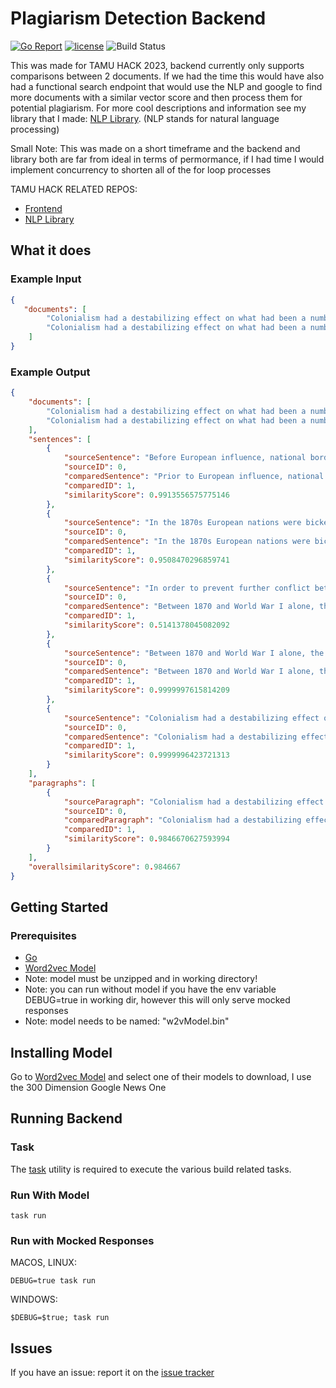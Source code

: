 # Plagiarism Detection Backend

[![Go Report](https://goreportcard.com/badge/github.com/rekram1-node/plagiarism-detection-backend)](https://goreportcard.com/report/github.com/rekram1-node/plagiarism-detection-backend) [![license](http://img.shields.io/badge/license-MIT-red.svg?style=flat)](https://github.com/rekram1-node/plagiarism-detection-backend/blob/main/LICENSE) ![Build Status](https://github.com/rekram1-node/plagiarism-detection-backend/actions/workflows/pullRequest.yml/badge.svg)


This was made for TAMU HACK 2023, backend currently only supports comparisons between 2 documents. If we had the time this would have also had a functional search endpoint that would use the NLP and google to find more documents with a similar vector score and then process them for potential plagiarism. For more cool descriptions and information see my library that I made: [NLP Library](https://github.com/rekram1-node/text-processor). (NLP stands for natural language processing)

Small Note:
This was made on a short timeframe and the backend and library both are far from ideal in terms of permormance, if I had time I would implement concurrency to shorten all of the for loop processes

TAMU HACK RELATED REPOS:
- [Frontend](https://github.com/rekram1-node/plagiarism-detection-frontend)
- [NLP Library](https://github.com/rekram1-node/text-processor)

## What it does

### Example Input

```json
{
   "documents": [
        "Colonialism had a destabilizing effect on what had been a number of ethnic groups that is still being felt in African politics. Before European influence, national borders were not much of a concern, with Africans generally following the practice of other areas of the world, such as the Arabian peninsula, where a group's territory was congruent with its military or trade influence. In the 1870s European nations were bickering over themselves about the spoils ofAfrica. In order to prevent further conflict between them, they convened at the Berlin Conference of 1884-1885 to lay down the rules on how they would partition up Africa between themselves. Between 1870 and World War I alone, the European scramble for Africa resulted in the adding of around one-fifth of the land area of the globe to its overseas colonial possessions.",
        "Colonialism had a destabilizing effect on what had been a number of ethnic groups that is still being felt in African politics. In the 1870s European nations were bickering over themselves about the spoils of Africa. Between 1870 and World War I alone, the European scramble for Africa resulted in the adding of around one-fifth of the land area of the globe to its overseas colonial possessions. Prior to European influence, national borders were not much of a concern, with Africans generally following the practice of other areas of the world, such as the Arabian peninsula, where a group's territory was congruent with its military or trade influence."
    ]
}
```

### Example Output

```json
{
    "documents": [
        "Colonialism had a destabilizing effect on what had been a number of ethnic groups that is still being felt in African politics. Before European influence, national borders were not much of a concern, with Africans generally following the practice of other areas of the world, such as the Arabian peninsula, where a group's territory was congruent with its military or trade influence. In the 1870s European nations were bickering over themselves about the spoils ofAfrica. In order to prevent further conflict between them, they convened at the Berlin Conference of 1884-1885 to lay down the rules on how they would partition up Africa between themselves. Between 1870 and World War I alone, the European scramble for Africa resulted in the adding of around one-fifth of the land area of the globe to its overseas colonial possessions.",
        "Colonialism had a destabilizing effect on what had been a number of ethnic groups that is still being felt in African politics. In the 1870s European nations were bickering over themselves about the spoils of Africa. Between 1870 and World War I alone, the European scramble for Africa resulted in the adding of around one-fifth of the land area of the globe to its overseas colonial possessions. Prior to European influence, national borders were not much of a concern, with Africans generally following the practice of other areas of the world, such as the Arabian peninsula, where a group's territory was congruent with its military or trade influence."
    ],
    "sentences": [
        {
            "sourceSentence": "Before European influence, national borders were not much of a concern, with Africans generally following the practice of other areas of the world, such as the Arabian peninsula, where a group's territory was congruent with its military or trade influence.",
            "sourceID": 0,
            "comparedSentence": "Prior to European influence, national borders were not much of a concern, with Africans generally following the practice of other areas of the world, such as the Arabian peninsula, where a group's territory was congruent with its military or trade influence.",
            "comparedID": 1,
            "similarityScore": 0.9913556575775146
        },
        {
            "sourceSentence": "In the 1870s European nations were bickering over themselves about the spoils ofAfrica.",
            "sourceID": 0,
            "comparedSentence": "In the 1870s European nations were bickering over themselves about the spoils of Africa.",
            "comparedID": 1,
            "similarityScore": 0.9508470296859741
        },
        {
            "sourceSentence": "In order to prevent further conflict between them, they convened at the Berlin Conference of 1884-1885 to lay down the rules on how they would partition up Africa between themselves.",
            "sourceID": 0,
            "comparedSentence": "Between 1870 and World War I alone, the European scramble for Africa resulted in the adding of around one-fifth of the land area of the globe to its overseas colonial possessions.",
            "comparedID": 1,
            "similarityScore": 0.5141378045082092
        },
        {
            "sourceSentence": "Between 1870 and World War I alone, the European scramble for Africa resulted in the adding of around one-fifth of the land area of the globe to its overseas colonial possessions.",
            "sourceID": 0,
            "comparedSentence": "Between 1870 and World War I alone, the European scramble for Africa resulted in the adding of around one-fifth of the land area of the globe to its overseas colonial possessions.",
            "comparedID": 1,
            "similarityScore": 0.9999997615814209
        },
        {
            "sourceSentence": "Colonialism had a destabilizing effect on what had been a number of ethnic groups that is still being felt in African politics.",
            "sourceID": 0,
            "comparedSentence": "Colonialism had a destabilizing effect on what had been a number of ethnic groups that is still being felt in African politics.",
            "comparedID": 1,
            "similarityScore": 0.9999996423721313
        }
    ],
    "paragraphs": [
        {
            "sourceParagraph": "Colonialism had a destabilizing effect on what had been a number of ethnic groups that is still being felt in African politics. Before European influence, national borders were not much of a concern, with Africans generally following the practice of other areas of the world, such as the Arabian peninsula, where a group's territory was congruent with its military or trade influence. In the 1870s European nations were bickering over themselves about the spoils ofAfrica. In order to prevent further conflict between them, they convened at the Berlin Conference of 1884-1885 to lay down the rules on how they would partition up Africa between themselves. Between 1870 and World War I alone, the European scramble for Africa resulted in the adding of around one-fifth of the land area of the globe to its overseas colonial possessions. ",
            "sourceID": 0,
            "comparedParagraph": "Colonialism had a destabilizing effect on what had been a number of ethnic groups that is still being felt in African politics. In the 1870s European nations were bickering over themselves about the spoils of Africa. Between 1870 and World War I alone, the European scramble for Africa resulted in the adding of around one-fifth of the land area of the globe to its overseas colonial possessions. Prior to European influence, national borders were not much of a concern, with Africans generally following the practice of other areas of the world, such as the Arabian peninsula, where a group's territory was congruent with its military or trade influence. ",
            "comparedID": 1,
            "similarityScore": 0.9846670627593994
        }
    ],
    "overallsimilarityScore": 0.984667
}
```


## Getting Started

### Prerequisites
- [Go](https://go.dev/)
- [Word2vec Model](https://developer.syn.co.in/tutorial/bot/oscova/pretrained-vectors.html) 
- Note: model must be unzipped and in working directory!
- Note: you can run without model if you have the env variable DEBUG=true in working dir, however this will only serve mocked responses
- Note: model needs to be named: "w2vModel.bin"

## Installing Model

Go to [Word2vec Model](https://developer.syn.co.in/tutorial/bot/oscova/pretrained-vectors.html) and select one of their models to download, I use the 300 Dimension Google News One

## Running Backend

### Task

The [task](https://taskfile.dev/installation/) utility is required to
execute the various build related tasks.

### Run With Model
```shell
task run
```

### Run with Mocked Responses

MACOS, LINUX:

```shell
DEBUG=true task run
```

WINDOWS:

```shell
$DEBUG=$true; task run
```

## Issues

If you have an issue: report it on the [issue tracker](https://github.com/rekram1-node/plagiarism-detection-backend/issues)
